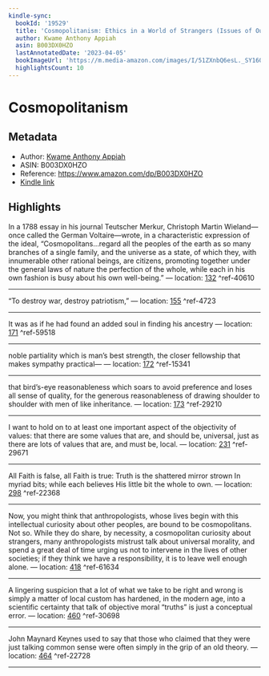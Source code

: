 ```yaml
---
kindle-sync:
  bookId: '19529'
  title: 'Cosmopolitanism: Ethics in a World of Strangers (Issues of Our Time)'
  author: Kwame Anthony Appiah
  asin: B003DX0HZO
  lastAnnotatedDate: '2023-04-05'
  bookImageUrl: 'https://m.media-amazon.com/images/I/51ZXnbQ6esL._SY160.jpg'
  highlightsCount: 10
---
```

# Cosmopolitanism
## Metadata
* Author: [Kwame Anthony Appiah](https://www.amazon.comundefined)
* ASIN: B003DX0HZO
* Reference: https://www.amazon.com/dp/B003DX0HZO
* [Kindle link](kindle://book?action=open&asin=B003DX0HZO)

## Highlights
In a 1788 essay in his journal Teutscher Merkur, Christoph Martin Wieland—once called the German Voltaire—wrote, in a characteristic expression of the ideal, “Cosmopolitans…regard all the peoples of the earth as so many branches of a single family, and the universe as a state, of which they, with innumerable other rational beings, are citizens, promoting together under the general laws of nature the perfection of the whole, while each in his own fashion is busy about his own well-being.” — location: [132](kindle://book?action=open&asin=B003DX0HZO&location=132) ^ref-40610

---
“To destroy war, destroy patriotism,” — location: [155](kindle://book?action=open&asin=B003DX0HZO&location=155) ^ref-4723

---
It was as if he had found an added soul in finding his ancestry — location: [171](kindle://book?action=open&asin=B003DX0HZO&location=171) ^ref-59518

---
noble partiality which is man’s best strength, the closer fellowship that makes sympathy practical— — location: [172](kindle://book?action=open&asin=B003DX0HZO&location=172) ^ref-15341

---
that bird’s-eye reasonableness which soars to avoid preference and loses all sense of quality, for the generous reasonableness of drawing shoulder to shoulder with men of like inheritance. — location: [173](kindle://book?action=open&asin=B003DX0HZO&location=173) ^ref-29210

---
I want to hold on to at least one important aspect of the objectivity of values: that there are some values that are, and should be, universal, just as there are lots of values that are, and must be, local. — location: [231](kindle://book?action=open&asin=B003DX0HZO&location=231) ^ref-29671

---
All Faith is false, all Faith is true: Truth is the shattered mirror strown In myriad bits; while each believes His little bit the whole to own. — location: [298](kindle://book?action=open&asin=B003DX0HZO&location=298) ^ref-22368

---
Now, you might think that anthropologists, whose lives begin with this intellectual curiosity about other peoples, are bound to be cosmopolitans. Not so. While they do share, by necessity, a cosmopolitan curiosity about strangers, many anthropologists mistrust talk about universal morality, and spend a great deal of time urging us not to intervene in the lives of other societies; if they think we have a responsibility, it is to leave well enough alone. — location: [418](kindle://book?action=open&asin=B003DX0HZO&location=418) ^ref-61634

---
A lingering suspicion that a lot of what we take to be right and wrong is simply a matter of local custom has hardened, in the modern age, into a scientific certainty that talk of objective moral “truths” is just a conceptual error. — location: [460](kindle://book?action=open&asin=B003DX0HZO&location=460) ^ref-30698

---
John Maynard Keynes used to say that those who claimed that they were just talking common sense were often simply in the grip of an old theory. — location: [464](kindle://book?action=open&asin=B003DX0HZO&location=464) ^ref-22728

---
